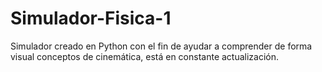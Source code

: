 # Simulador-Fisica-1
Simulador creado en Python con el fin de ayudar a comprender de forma visual conceptos de cinemática, está en constante actualización.
